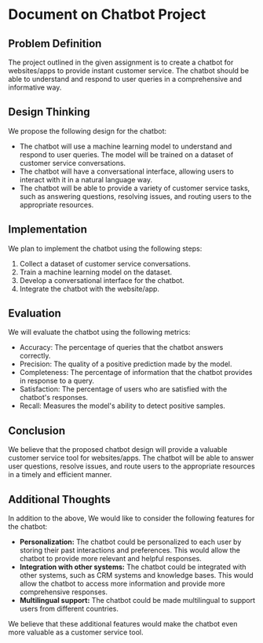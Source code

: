 # Document on Chatbot Project

## Problem Definition

The project outlined in the given assignment is to create a chatbot for websites/apps to provide instant customer service. The chatbot should be able to understand and respond to user queries in a comprehensive and informative way.

## Design Thinking

We propose the following design for the chatbot:

- The chatbot will use a machine learning model to understand and respond to user queries. The model will be trained on a dataset of customer service conversations.
- The chatbot will have a conversational interface, allowing users to interact with it in a natural language way.
- The chatbot will be able to provide a variety of customer service tasks, such as answering questions, resolving issues, and routing users to the appropriate resources.

## Implementation

We plan to implement the chatbot using the following steps:

1. Collect a dataset of customer service conversations.
2. Train a machine learning model on the dataset.
3. Develop a conversational interface for the chatbot.
4. Integrate the chatbot with the website/app.

## Evaluation

We will evaluate the chatbot using the following metrics:

- Accuracy: The percentage of queries that the chatbot answers correctly.
- Precision: The quality of a positive prediction made by the model.
- Completeness: The percentage of information that the chatbot provides in response to a query.
- Satisfaction: The percentage of users who are satisfied with the chatbot's responses.
- Recall: Measures the model's ability to detect positive samples.

## Conclusion

We believe that the proposed chatbot design will provide a valuable customer service tool for websites/apps. The chatbot will be able to answer user questions, resolve issues, and route users to the appropriate resources in a timely and efficient manner.

## Additional Thoughts

In addition to the above, We would like to consider the following features for the chatbot:

- **Personalization:** The chatbot could be personalized to each user by storing their past interactions and preferences. This would allow the chatbot to provide more relevant and helpful responses.
- **Integration with other systems:** The chatbot could be integrated with other systems, such as CRM systems and knowledge bases. This would allow the chatbot to access more information and provide more comprehensive responses.
- **Multilingual support:** The chatbot could be made multilingual to support users from different countries.

We believe that these additional features would make the chatbot even more valuable as a customer service tool.
